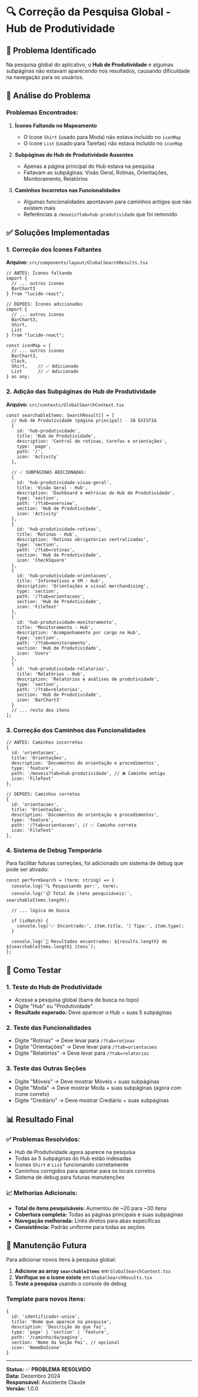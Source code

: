 # 🔍 Correção da Pesquisa Global - Hub de Produtividade

## 🎯 Problema Identificado

Na pesquisa global do aplicativo, o **Hub de Produtividade** e algumas subpáginas não estavam aparecendo nos resultados, causando dificuldade na navegação para os usuários.

## 🔬 Análise do Problema

### Problemas Encontrados:

1. **Ícones Faltando no Mapeamento**
   - O ícone `Shirt` (usado para Moda) não estava incluído no `iconMap`
   - O ícone `List` (usado para Tarefas) não estava incluído no `iconMap`

2. **Subpáginas do Hub de Produtividade Ausentes**
   - Apenas a página principal do Hub estava na pesquisa
   - Faltavam as subpáginas: Visão Geral, Rotinas, Orientações, Monitoramento, Relatórios

3. **Caminhos Incorretos nas Funcionalidades**
   - Algumas funcionalidades apontavam para caminhos antigos que não existem mais
   - Referências a `/moveis?tab=hub-produtividade` que foi removido

## ✅ Soluções Implementadas

### 1. **Correção dos Ícones Faltantes**

**Arquivo:** `src/components/layout/GlobalSearchResults.tsx`

```tsx
// ANTES: Ícones faltando
import { 
  // ... outros ícones
  BarChart3
} from "lucide-react";

// DEPOIS: Ícones adicionados
import { 
  // ... outros ícones
  BarChart3,
  Shirt,
  List
} from "lucide-react";

const iconMap = {
  // ... outros ícones
  BarChart3,
  Clock,
  Shirt,    // ✅ Adicionado
  List      // ✅ Adicionado
} as any;
```

### 2. **Adição das Subpáginas do Hub de Produtividade**

**Arquivo:** `src/contexts/GlobalSearchContext.tsx`

```tsx
const searchableItems: SearchResult[] = [
  // Hub de Produtividade (página principal) - JÁ EXISTIA
  {
    id: 'hub-produtividade',
    title: 'Hub de Produtividade',
    description: 'Central de rotinas, tarefas e orientações',
    type: 'page',
    path: '/',
    icon: 'Activity'
  },
  
  // ✅ SUBPÁGINAS ADICIONADAS:
  {
    id: 'hub-produtividade-visao-geral',
    title: 'Visão Geral - Hub',
    description: 'Dashboard e métricas do Hub de Produtividade',
    type: 'section',
    path: '/?tab=overview',
    section: 'Hub de Produtividade',
    icon: 'Activity'
  },
  {
    id: 'hub-produtividade-rotinas',
    title: 'Rotinas - Hub',
    description: 'Rotinas obrigatórias centralizadas',
    type: 'section',
    path: '/?tab=rotinas',
    section: 'Hub de Produtividade',
    icon: 'CheckSquare'
  },
  {
    id: 'hub-produtividade-orientacoes',
    title: 'Informativos e VM - Hub',
    description: 'Orientações e visual merchandising',
    type: 'section',
    path: '/?tab=orientacoes',
    section: 'Hub de Produtividade',
    icon: 'FileText'
  },
  {
    id: 'hub-produtividade-monitoramento',
    title: 'Monitoramento - Hub',
    description: 'Acompanhamento por cargo no Hub',
    type: 'section',
    path: '/?tab=monitoramento',
    section: 'Hub de Produtividade',
    icon: 'Users'
  },
  {
    id: 'hub-produtividade-relatorios',
    title: 'Relatórios - Hub',
    description: 'Relatórios e análises de produtividade',
    type: 'section',
    path: '/?tab=relatorios',
    section: 'Hub de Produtividade',
    icon: 'BarChart3'
  }
  // ... resto dos itens
];
```

### 3. **Correção dos Caminhos das Funcionalidades**

```tsx
// ANTES: Caminhos incorretos
{
  id: 'orientacoes',
  title: 'Orientações',
  description: 'Documentos de orientação e procedimentos',
  type: 'feature',
  path: '/moveis?tab=hub-produtividade', // ❌ Caminho antigo
  icon: 'FileText'
},

// DEPOIS: Caminhos corretos
{
  id: 'orientacoes',
  title: 'Orientações',
  description: 'Documentos de orientação e procedimentos',
  type: 'feature',
  path: '/?tab=orientacoes', // ✅ Caminho correto
  icon: 'FileText'
},
```

### 4. **Sistema de Debug Temporário**

Para facilitar futuras correções, foi adicionado um sistema de debug que pode ser ativado:

```tsx
const performSearch = (term: string) => {
  console.log('🔍 Pesquisando por:', term);
  console.log('📋 Total de itens pesquisáveis:', searchableItems.length);
  
  // ... lógica de busca
  
  if (isMatch) {
    console.log('✅ Encontrado:', item.title, '| Tipo:', item.type);
  }
  
  console.log(`🎯 Resultados encontrados: ${results.length} de ${searchableItems.length} itens`);
};
```

## 🧪 Como Testar

### 1. **Teste do Hub de Produtividade**
- Acesse a pesquisa global (barra de busca no topo)
- Digite "Hub" ou "Produtividade"
- **Resultado esperado:** Deve aparecer o Hub + suas 5 subpáginas

### 2. **Teste das Funcionalidades**
- Digite "Rotinas" → Deve levar para `/?tab=rotinas`
- Digite "Orientações" → Deve levar para `/?tab=orientacoes`
- Digite "Relatórios" → Deve levar para `/?tab=relatorios`

### 3. **Teste das Outras Seções**
- Digite "Móveis" → Deve mostrar Móveis + suas subpáginas
- Digite "Moda" → Deve mostrar Moda + suas subpáginas (agora com ícone correto)
- Digite "Crediário" → Deve mostrar Crediário + suas subpáginas

## 📊 Resultado Final

### ✅ **Problemas Resolvidos:**
- Hub de Produtividade agora aparece na pesquisa
- Todas as 5 subpáginas do Hub estão indexadas
- Ícones `Shirt` e `List` funcionando corretamente
- Caminhos corrigidos para apontar para os locais corretos
- Sistema de debug para futuras manutenções

### 📈 **Melhorias Adicionais:**
- **Total de itens pesquisáveis:** Aumentou de ~20 para ~30 itens
- **Cobertura completa:** Todas as páginas principais e suas subpáginas
- **Navegação melhorada:** Links diretos para abas específicas
- **Consistência:** Padrão uniforme para todas as seções

## 🔧 Manutenção Futura

Para adicionar novos itens à pesquisa global:

1. **Adicione ao array `searchableItems`** em `GlobalSearchContext.tsx`
2. **Verifique se o ícone existe** em `GlobalSearchResults.tsx`
3. **Teste a pesquisa** usando o console de debug

### Template para novos itens:
```tsx
{
  id: 'identificador-unico',
  title: 'Nome que aparece na pesquisa',
  description: 'Descrição do que faz',
  type: 'page' | 'section' | 'feature',
  path: '/caminho/da/pagina',
  section: 'Nome da Seção Pai', // opcional
  icon: 'NomeDoIcone'
}
```

---

**Status:** ✅ **PROBLEMA RESOLVIDO**  
**Data:** Dezembro 2024  
**Responsável:** Assistente Claude  
**Versão:** 1.0.0 